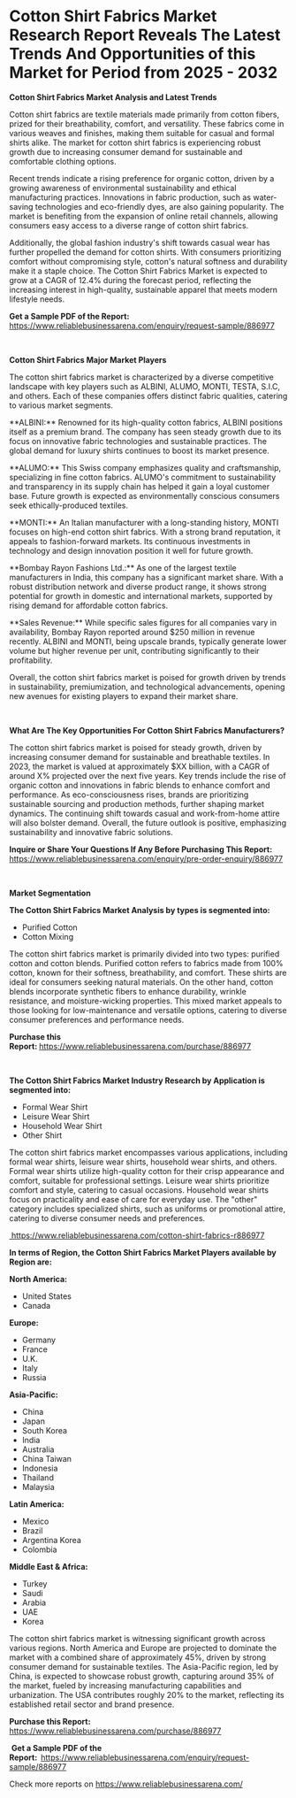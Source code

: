 <p><h1>Cotton Shirt Fabrics Market Research Report Reveals The Latest Trends And Opportunities of this Market for Period from 2025 - 2032</h1></p><p><strong>Cotton Shirt Fabrics Market Analysis and Latest Trends</strong></p>
<p><p>Cotton shirt fabrics are textile materials made primarily from cotton fibers, prized for their breathability, comfort, and versatility. These fabrics come in various weaves and finishes, making them suitable for casual and formal shirts alike. The market for cotton shirt fabrics is experiencing robust growth due to increasing consumer demand for sustainable and comfortable clothing options.</p><p>Recent trends indicate a rising preference for organic cotton, driven by a growing awareness of environmental sustainability and ethical manufacturing practices. Innovations in fabric production, such as water-saving technologies and eco-friendly dyes, are also gaining popularity. The market is benefiting from the expansion of online retail channels, allowing consumers easy access to a diverse range of cotton shirt fabrics.</p><p>Additionally, the global fashion industry's shift towards casual wear has further propelled the demand for cotton shirts. With consumers prioritizing comfort without compromising style, cotton's natural softness and durability make it a staple choice. The Cotton Shirt Fabrics Market is expected to grow at a CAGR of 12.4% during the forecast period, reflecting the increasing interest in high-quality, sustainable apparel that meets modern lifestyle needs.</p></p>
<p><strong>Get a Sample PDF of the Report:&nbsp;</strong> <a href="https://www.reliablebusinessarena.com/enquiry/request-sample/886977?utm_campaign=3443&utm_medium=2&utm_source=Github&utm_content=ia&utm_term=04042025&utm_id=cotton-shirt-fabrics">https://www.reliablebusinessarena.com/enquiry/request-sample/886977</a></p>
<p>&nbsp;</p>
<p><strong>Cotton Shirt Fabrics Major Market Players</strong></p>
<p><p>The cotton shirt fabrics market is characterized by a diverse competitive landscape with key players such as ALBINI, ALUMO, MONTI, TESTA, S.I.C, and others. Each of these companies offers distinct fabric qualities, catering to various market segments.</p><p>**ALBINI:** Renowned for its high-quality cotton fabrics, ALBINI positions itself as a premium brand. The company has seen steady growth due to its focus on innovative fabric technologies and sustainable practices. The global demand for luxury shirts continues to boost its market presence.</p><p>**ALUMO:** This Swiss company emphasizes quality and craftsmanship, specializing in fine cotton fabrics. ALUMO's commitment to sustainability and transparency in its supply chain has helped it gain a loyal customer base. Future growth is expected as environmentally conscious consumers seek ethically-produced textiles.</p><p>**MONTI:** An Italian manufacturer with a long-standing history, MONTI focuses on high-end cotton shirt fabrics. With a strong brand reputation, it appeals to fashion-forward markets. Its continuous investments in technology and design innovation position it well for future growth.</p><p>**Bombay Rayon Fashions Ltd.:** As one of the largest textile manufacturers in India, this company has a significant market share. With a robust distribution network and diverse product range, it shows strong potential for growth in domestic and international markets, supported by rising demand for affordable cotton fabrics.</p><p>**Sales Revenue:** While specific sales figures for all companies vary in availability, Bombay Rayon reported around $250 million in revenue recently. ALBINI and MONTI, being upscale brands, typically generate lower volume but higher revenue per unit, contributing significantly to their profitability.</p><p>Overall, the cotton shirt fabrics market is poised for growth driven by trends in sustainability, premiumization, and technological advancements, opening new avenues for existing players to expand their market share.</p></p>
<p>&nbsp;</p>
<p><strong>What Are The Key Opportunities For Cotton Shirt Fabrics Manufacturers?</strong></p>
<p><p>The cotton shirt fabrics market is poised for steady growth, driven by increasing consumer demand for sustainable and breathable textiles. In 2023, the market is valued at approximately $XX billion, with a CAGR of around X% projected over the next five years. Key trends include the rise of organic cotton and innovations in fabric blends to enhance comfort and performance. As eco-consciousness rises, brands are prioritizing sustainable sourcing and production methods, further shaping market dynamics. The continuing shift towards casual and work-from-home attire will also bolster demand. Overall, the future outlook is positive, emphasizing sustainability and innovative fabric solutions.</p></p>
<p><strong>Inquire or Share Your Questions If Any Before Purchasing This Report:</strong> <a href="https://www.reliablebusinessarena.com/enquiry/pre-order-enquiry/886977?utm_campaign=3443&utm_medium=2&utm_source=Github&utm_content=ia&utm_term=04042025&utm_id=cotton-shirt-fabrics">https://www.reliablebusinessarena.com/enquiry/pre-order-enquiry/886977</a></p>
<p>&nbsp;</p>
<p><strong>Market Segmentation</strong></p>
<p><strong>The Cotton Shirt Fabrics Market Analysis by types is segmented into:</strong></p>
<p><ul><li>Purified Cotton</li><li>Cotton Mixing</li></ul></p>
<p><p>The cotton shirt fabrics market is primarily divided into two types: purified cotton and cotton blends. Purified cotton refers to fabrics made from 100% cotton, known for their softness, breathability, and comfort. These shirts are ideal for consumers seeking natural materials. On the other hand, cotton blends incorporate synthetic fibers to enhance durability, wrinkle resistance, and moisture-wicking properties. This mixed market appeals to those looking for low-maintenance and versatile options, catering to diverse consumer preferences and performance needs.</p></p>
<p><strong>Purchase this Report:&nbsp;</strong><a href="https://www.reliablebusinessarena.com/purchase/886977?utm_campaign=3443&utm_medium=2&utm_source=Github&utm_content=ia&utm_term=04042025&utm_id=cotton-shirt-fabrics">https://www.reliablebusinessarena.com/purchase/886977</a></p>
<p>&nbsp;</p>
<p><strong>The Cotton Shirt Fabrics Market Industry Research by Application is segmented into:</strong></p>
<p><ul><li>Formal Wear Shirt</li><li>Leisure Wear Shirt</li><li>Household Wear Shirt</li><li>Other Shirt</li></ul></p>
<p><p>The cotton shirt fabrics market encompasses various applications, including formal wear shirts, leisure wear shirts, household wear shirts, and others. Formal wear shirts utilize high-quality cotton for their crisp appearance and comfort, suitable for professional settings. Leisure wear shirts prioritize comfort and style, catering to casual occasions. Household wear shirts focus on practicality and ease of care for everyday use. The "other" category includes specialized shirts, such as uniforms or promotional attire, catering to diverse consumer needs and preferences.</p></p>
<p><a href="https://www.reliablebusinessarena.com/cotton-shirt-fabrics-r886977?utm_campaign=3443&utm_medium=2&utm_source=Github&utm_content=ia&utm_term=04042025&utm_id=cotton-shirt-fabrics">&nbsp;https://www.reliablebusinessarena.com/cotton-shirt-fabrics-r886977</a></p>
<p><strong>In terms of Region, the Cotton Shirt Fabrics Market Players available by Region are:</strong></p>
<p>
    <p> <strong> North America: </strong>
        <ul>
            <li>United States</li>
            <li>Canada</li>
        </ul>
        </p> 
    <p> <strong> Europe: </strong>
        <ul>
            <li>Germany</li>
            <li>France</li>
            <li>U.K.</li>
            <li>Italy</li>
            <li>Russia</li>
        </ul>
        </p> 
    <p> <strong> Asia-Pacific: </strong>
        <ul>
            <li>China</li>
            <li>Japan</li>
            <li>South Korea</li>
            <li>India</li>
            <li>Australia</li>
            <li>China Taiwan</li>
            <li>Indonesia</li>
            <li>Thailand</li>
            <li>Malaysia</li>
        </ul>
        </p> 
    <p> <strong> Latin America: </strong>
        <ul>
            <li>Mexico</li>
            <li>Brazil</li>
            <li>Argentina Korea</li>
            <li>Colombia</li>
        </ul>
        </p> 
    <p> <strong> Middle East & Africa: </strong>
        <ul>
            <li>Turkey</li>
            <li>Saudi</li>
            <li>Arabia</li>
            <li>UAE</li>
            <li>Korea</li>
        </ul>
    </p>
    </p>
<p><p>The cotton shirt fabrics market is witnessing significant growth across various regions. North America and Europe are projected to dominate the market with a combined share of approximately 45%, driven by strong consumer demand for sustainable textiles. The Asia-Pacific region, led by China, is expected to showcase robust growth, capturing around 35% of the market, fueled by increasing manufacturing capabilities and urbanization. The USA contributes roughly 20% to the market, reflecting its established retail sector and brand presence.</p></p>
<p><strong>Purchase this Report: </strong><a href="https://www.reliablebusinessarena.com/purchase/886977?utm_campaign=3443&utm_medium=2&utm_source=Github&utm_content=ia&utm_term=04042025&utm_id=cotton-shirt-fabrics">https://www.reliablebusinessarena.com/purchase/886977</a></p>
<p>&nbsp;<strong>Get a Sample PDF of the Report:&nbsp;&nbsp;</strong><a href="https://www.reliablebusinessarena.com/enquiry/request-sample/886977?utm_campaign=3443&utm_medium=2&utm_source=Github&utm_content=ia&utm_term=04042025&utm_id=cotton-shirt-fabrics">https://www.reliablebusinessarena.com/enquiry/request-sample/886977</a></p>
<p><strong></strong></p>
<p>Check more reports on <a href="https://www.reliablebusinessarena.com/?utm_campaign=3443&utm_medium=2&utm_source=Github&utm_content=ia&utm_term=04042025&utm_id=cotton-shirt-fabrics">https://www.reliablebusinessarena.com/</a></p>